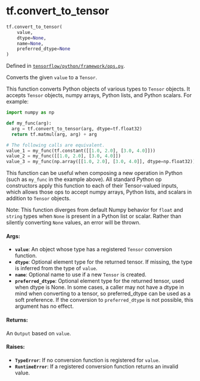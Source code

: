 <div itemscope itemtype="http://developers.google.com/ReferenceObject">
<meta itemprop="name" content="tf.convert_to_tensor" />
<meta itemprop="path" content="Stable" />
</div>

# tf.convert_to_tensor

``` python
tf.convert_to_tensor(
    value,
    dtype=None,
    name=None,
    preferred_dtype=None
)
```



Defined in [`tensorflow/python/framework/ops.py`](/code/stable/tensorflow/python/framework/ops.py).

Converts the given `value` to a `Tensor`.

This function converts Python objects of various types to `Tensor`
objects. It accepts `Tensor` objects, numpy arrays, Python lists,
and Python scalars. For example:

```python
import numpy as np

def my_func(arg):
  arg = tf.convert_to_tensor(arg, dtype=tf.float32)
  return tf.matmul(arg, arg) + arg

# The following calls are equivalent.
value_1 = my_func(tf.constant([[1.0, 2.0], [3.0, 4.0]]))
value_2 = my_func([[1.0, 2.0], [3.0, 4.0]])
value_3 = my_func(np.array([[1.0, 2.0], [3.0, 4.0]], dtype=np.float32))
```

This function can be useful when composing a new operation in Python
(such as `my_func` in the example above). All standard Python op
constructors apply this function to each of their Tensor-valued
inputs, which allows those ops to accept numpy arrays, Python lists,
and scalars in addition to `Tensor` objects.

Note: This function diverges from default Numpy behavior for `float` and
  `string` types when `None` is present in a Python list or scalar. Rather
  than silently converting `None` values, an error will be thrown.

#### Args:

* <b>`value`</b>: An object whose type has a registered `Tensor` conversion function.
* <b>`dtype`</b>: Optional element type for the returned tensor. If missing, the
    type is inferred from the type of `value`.
* <b>`name`</b>: Optional name to use if a new `Tensor` is created.
* <b>`preferred_dtype`</b>: Optional element type for the returned tensor,
    used when dtype is None. In some cases, a caller may not have a
    dtype in mind when converting to a tensor, so preferred_dtype
    can be used as a soft preference.  If the conversion to
    `preferred_dtype` is not possible, this argument has no effect.


#### Returns:

An `Output` based on `value`.


#### Raises:

* <b>`TypeError`</b>: If no conversion function is registered for `value`.
* <b>`RuntimeError`</b>: If a registered conversion function returns an invalid value.